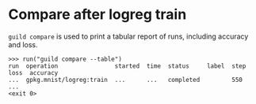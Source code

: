 # Compare after logreg train

`guild compare` is used to print a tabular report of runs, including
accuracy and loss.

    >>> run("guild compare --table")
    run  operation                started  time  status     label  step  loss  accuracy
    ...  gpkg.mnist/logreg:train  ...      ...   completed         550   ...
    <exit 0>
